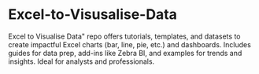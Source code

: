 # Excel-to-Visusalise-Data
Excel to Visualise Data" repo offers tutorials, templates, and datasets to create impactful Excel charts (bar, line, pie, etc.) and dashboards. Includes guides for data prep, add-ins like Zebra BI, and examples for trends and insights. Ideal for analysts and professionals.

